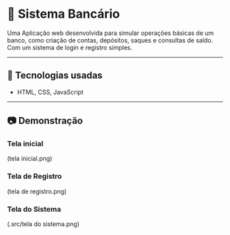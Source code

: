 # 📌 Sistema Bancário

Uma Aplicação web desenvolvida para simular operações básicas de um banco, como criação de contas, depósitos, saques e consultas de saldo. Com um sistema de login e registro simples.

---

## 🚀 Tecnologias usadas  
- HTML, CSS, JavaScript  

---

## 📷 Demonstração  

### Tela inicial  
(tela inicial.png) 

### Tela de Registro
(tela de registro.png)

### Tela do Sistema
(.src/tela do sistema.png)
